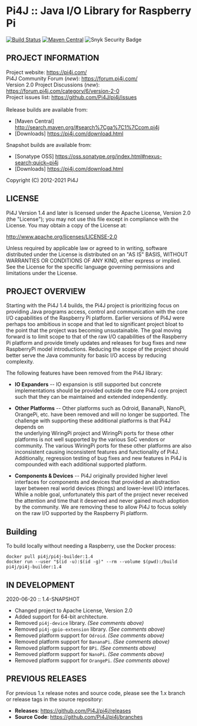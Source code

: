 
 Pi4J :: Java I/O Library for Raspberry Pi
==========================================================================
[![Build Status](https://travis-ci.org/Pi4J/pi4j.svg?branch=master)](https://travis-ci.org/Pi4J/pi4j?branch=master) [![Maven Central](https://maven-badges.herokuapp.com/maven-central/com.pi4j/pi4j-core/badge.svg)](https://maven-badges.herokuapp.com/maven-central/com.pi4j/pi4j-core) ![Snyk Security Badge](https://snyk-widget.herokuapp.com/badge/mvn/com.pi4j/pi4j-core/badge.svg)

## PROJECT INFORMATION

Project website: https://pi4j.com/ <br />
Pi4J Community Forum (*new*): https://forum.pi4j.com/ <br />
Version 2.0 Project Discussions (*new*): https://forum.pi4j.com/category/6/version-2-0 <br />
Project issues list: https://github.com/Pi4J/pi4j/issues <br />
<br />
Release builds are available from:
   *  [Maven Central] http://search.maven.org/#search%7Cga%7C1%7Ccom.pi4j
   *  [Downloads] https://pi4j.com/download.html

Snapshot builds are available from:
   *  [Sonatype OSS] https://oss.sonatype.org/index.html#nexus-search;quick~pi4j
   *  [Downloads] https://pi4j.com/download.html
   
 
Copyright (C) 2012-2021 Pi4J

## LICENSE

 Pi4J Version 1.4 and later is licensed under the Apache License,
 Version 2.0 (the "License"); you may not use this file except in
 compliance with the License.  You may obtain a copy of the License at:

 http://www.apache.org/licenses/LICENSE-2.0

 Unless required by applicable law or agreed to in writing, software
 distributed under the License is distributed on an "AS IS" BASIS,
 WITHOUT WARRANTIES OR CONDITIONS OF ANY KIND, either express or implied.
 See the License for the specific language governing permissions and
 limitations under the License.


## PROJECT OVERVIEW

  Starting with the Pi4J 1.4 builds, the Pi4J project is prioritizing focus 
  on providing Java programs access, control and communication with the core 
  I/O capabilities of the Raspberry Pi platform.  Earlier versions of Pi4J
  were perhaps too ambitious in scope and that led to significant project
  bloat to the point that the project was becoming unsustainable.  The goal
  moving forward is to limit scope to that of the raw I/O capabilities 
  of the Raspberry Pi platform and provide timely updates and releases for
  bug fixes and new RaspberryPi model introductions.  Reducing the scope of 
  the project should better serve the Java community for basic I/O access by
  reducing complexity.
  
  The following features have been removed from the Pi4J library:
  
  * **IO Expanders** -- IO expansion is still supported but concrete 
  implementations should be provided outside the core Pi4J core project such 
  that they can be maintained and extended independently.
   
  * **Other Platforms** -- Other platforms such as Odroid, BananaPi, NanoPi, 
  OrangePi, etc. have been removed and will no longer be supported.  The  
  challenge with supporting these additional platforms is that Pi4J depends on  
  the underlying WiringPi project and WiringPi ports for these other platforms 
  is not well supported by the various SoC vendors or community.  The various 
  WiringPi ports for these other platforms are also inconsistent causing 
  inconsistent features and functionality of Pi4J.  Additionally, regression
  testing of bug fixes and new features in Pi4J is compounded with each 
  additional supported platform.
  
  * **Components & Devices** -- Pi4J originally provided higher level 
  interfaces for components and devices that provided an abstraction
  layer between real world devices (things) and lower-level I/O interfaces.  
  While a noble goal, unfortunately this part of the project never received 
  the attention and time that it deserved and never gained much adoption
  by the community.  We are removing these to allow Pi4J to focus solely on
  the raw I/O supported by the Raspberry Pi platform.

## Building

To build locally without needing a Raspberry, use the Docker process:

```
docker pull pi4j/pi4j-builder:1.4
docker run --user "$(id -u):$(id -g)" --rm --volume $(pwd):/build pi4j/pi4j-builder:1.4
```

## IN DEVELOPMENT

2020-06-20 :: 1.4-SNAPSHOT

  * Changed project to Apache License, Version 2.0
  * Added support for 64-bit architecture.
  * Removed `pi4j-device` library.  _(See comments above)_
  * Removed `pi4j-gpio-extension` library.  _(See comments above)_
  * Removed platform support for `Odroid`.  _(See comments above)_
  * Removed platform support for `BananaPi`.  _(See comments above)_
  * Removed platform support for `BPi`.  _(See comments above)_
  * Removed platform support for `NanoPi`.  _(See comments above)_
  * Removed platform support for `OrangePi`.  _(See comments above)_


## PREVIOUS RELEASES

For previous 1.x release notes and source code, please see the 1.x branch
or release tags in the source repository:

  * **Releases**: https://github.com/Pi4J/pi4j/releases
  * **Source Code**: https://github.com/Pi4J/pi4j/branches
